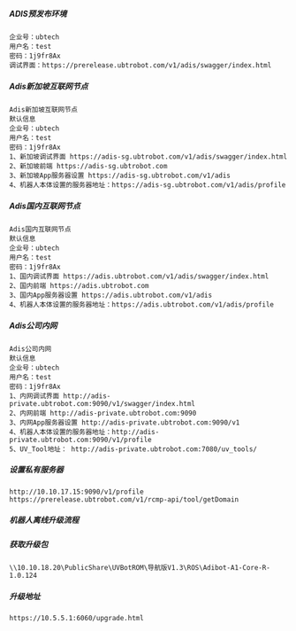 ##### ADIS预发布环境
```text
企业号：ubtech
用户名：test
密码：1j9fr8Ax
调试界面：https://prerelease.ubtrobot.com/v1/adis/swagger/index.html
```

##### Adis新加坡互联网节点
```text
Adis新加坡互联网节点
默认信息
企业号：ubtech
用户名：test
密码：1j9fr8Ax
1、新加坡调试界面 https://adis-sg.ubtrobot.com/v1/adis/swagger/index.html
2、新加坡前端 https://adis-sg.ubtrobot.com
3、新加坡App服务器设置 https://adis-sg.ubtrobot.com/v1/adis
4、机器人本体设置的服务器地址：https://adis-sg.ubtrobot.com/v1/adis/profile
```

##### Adis国内互联网节点
```text
Adis国内互联网节点
默认信息
企业号：ubtech
用户名：test
密码：1j9fr8Ax
1、国内调试界面 https://adis.ubtrobot.com/v1/adis/swagger/index.html
2、国内前端 https://adis.ubtrobot.com
3、国内App服务器设置 https://adis.ubtrobot.com/v1/adis
4、机器人本体设置的服务器地址：https://adis.ubtrobot.com/v1/adis/profile
```


##### Adis公司内网
```text
Adis公司内网
默认信息
企业号：ubtech
用户名：test
密码：1j9fr8Ax
1、内网调试界面 http://adis-private.ubtrobot.com:9090/v1/swagger/index.html
2、内网前端 http://adis-private.ubtrobot.com:9090
3、内网App服务器设置 http://adis-private.ubtrobot.com:9090/v1
4、机器人本体设置的服务器地址：http://adis-private.ubtrobot.com:9090/v1/profile
5、UV_Tool地址： http://adis-private.ubtrobot.com:7080/uv_tools/
```

##### 设置私有服务器
```text
http://10.10.17.15:9090/v1/profile
https://prerelease.ubtrobot.com/v1/rcmp-api/tool/getDomain
```

##### 机器人离线升级流程
##### 获取升级包
```text
\\10.10.18.20\PublicShare\UVBotROM\导航版V1.3\ROS\Adibot-A1-Core-R-1.0.124
```
##### 升级地址
```text
https://10.5.5.1:6060/upgrade.html
```